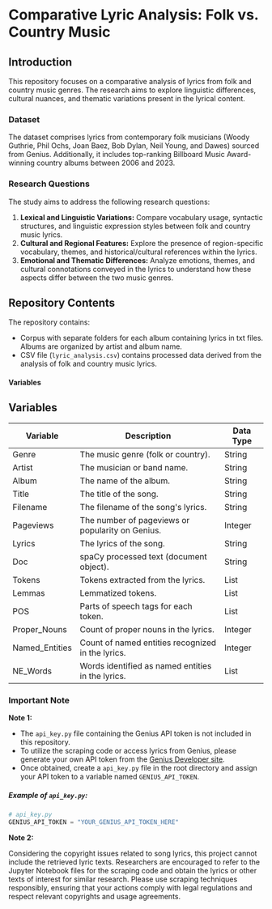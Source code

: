 
# Comparative Lyric Analysis: Folk vs. Country Music

## Introduction
This repository focuses on a comparative analysis of lyrics from folk and country music genres. The research aims to explore linguistic differences, cultural nuances, and thematic variations present in the lyrical content.

### Dataset
The dataset comprises lyrics from contemporary folk musicians (Woody Guthrie, Phil Ochs, Joan Baez, Bob Dylan, Neil Young, and Dawes) sourced from Genius. Additionally, it includes top-ranking Billboard Music Award-winning country albums between 2006 and 2023.

### Research Questions
The study aims to address the following research questions:
1. **Lexical and Linguistic Variations:** Compare vocabulary usage, syntactic structures, and linguistic expression styles between folk and country music lyrics.
2. **Cultural and Regional Features:** Explore the presence of region-specific vocabulary, themes, and historical/cultural references within the lyrics.
3. **Emotional and Thematic Differences:** Analyze emotions, themes, and cultural connotations conveyed in the lyrics to understand how these aspects differ between the two music genres.

## Repository Contents
The repository contains:
- Corpus with separate folders for each album containing lyrics in txt files. Albums are organized by artist and album name.
- CSV file (`lyric_analysis.csv`) contains processed data derived from the analysis of folk and country music lyrics. 

#### Variables

## Variables

| Variable         | Description                                                        | Data Type |
|------------------|--------------------------------------------------------------------|-----------|
| Genre            | The music genre (folk or country).                                  | String    |
| Artist           | The musician or band name.                                          | String    |
| Album            | The name of the album.                                              | String    |
| Title            | The title of the song.                                              | String    |
| Filename         | The filename of the song's lyrics.                                  | String    |
| Pageviews        | The number of pageviews or popularity on Genius.                    | Integer   |
| Lyrics           | The lyrics of the song.                                             | String    |
| Doc              | spaCy processed text (document object).                              | String    |
| Tokens           | Tokens extracted from the lyrics.                                   | List      |
| Lemmas           | Lemmatized tokens.                                                 | List      |
| POS              | Parts of speech tags for each token.                                | List      |
| Proper_Nouns     | Count of proper nouns in the lyrics.                                | Integer   |
| Named_Entities   | Count of named entities recognized in the lyrics.                   | Integer   |
| NE_Words         | Words identified as named entities in the lyrics.                    | List      |


### Important Note

**Note 1:**

- The `api_key.py` file containing the Genius API token is not included in this repository.
- To utilize the scraping code or access lyrics from Genius, please generate your own API token from the [Genius Developer site](https://genius.com/developers).
- Once obtained, create a `api_key.py` file in the root directory and assign your API token to a variable named `GENIUS_API_TOKEN`.

##### Example of `api_key.py`:

```python
# api_key.py
GENIUS_API_TOKEN = "YOUR_GENIUS_API_TOKEN_HERE"
```

**Note 2:**

Considering the copyright issues related to song lyrics, this project cannot include the retrieved lyric texts.   Researchers are encouraged to refer to the Jupyter Notebook files for the scraping code and obtain the lyrics or other texts of interest for similar research.
Please use scraping techniques responsibly, ensuring that your actions comply with legal regulations and respect relevant copyrights and usage agreements. 